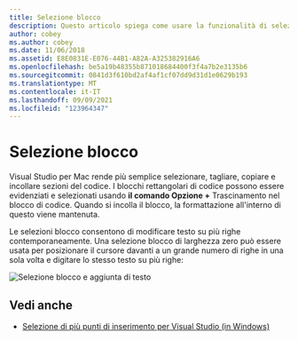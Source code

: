 ```yaml
---
title: Selezione blocco
description: Questo articolo spiega come usare la funzionalità di selezione blocco in Visual Studio per Mac
author: cobey
ms.author: cobey
ms.date: 11/06/2018
ms.assetid: E8E0831E-E076-44B1-A82A-A325382916A6
ms.openlocfilehash: be5a19b48355b871018684400f3f4a7b2e3135b6
ms.sourcegitcommit: 0841d3f610bd2af4af1cf07dd9d31d1e0629b193
ms.translationtype: MT
ms.contentlocale: it-IT
ms.lasthandoff: 09/09/2021
ms.locfileid: "123964347"
---
```

# <a name="block-selection"></a>Selezione blocco

Visual Studio per Mac rende più semplice selezionare, tagliare, copiare e incollare sezioni del codice. I blocchi rettangolari di codice possono essere evidenziati e selezionati usando **il comando Opzione +** Trascinamento nel blocco di codice. Quando si incolla il blocco, la formattazione all'interno di questo viene mantenuta.

Le selezioni blocco consentono di modificare testo su più righe contemporaneamente. Una selezione blocco di larghezza zero può essere usata per posizionare il cursore davanti a un grande numero di righe in una sola volta e digitare lo stesso testo su più righe:

![Selezione blocco e aggiunta di testo](media/source-editor-image16.png)

## <a name="see-also"></a>Vedi anche

- [Selezione di più punti di inserimento per Visual Studio (in Windows)](/visualstudio/ide/finding-and-replacing-text#multi-caret-selection)
